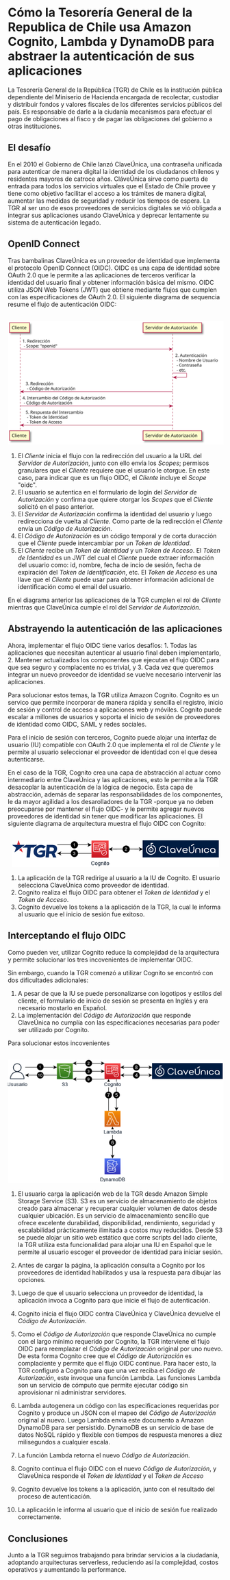 # Cómo la Tesorería General de la Republica de Chile usa Amazon Cognito, Lambda y DynamoDB para abstraer la autenticación de sus aplicaciones

La Tesorería General de la República (TGR) de Chile es la institución pública dependiente del Miniserio de Hacienda encargada de recolectar, custodiar y distribuir fondos y valores fiscales de los diferentes servicios públicos del país. Es responsable de darle a la ciudanía mecanismos para efectuar el pago de obligaciones al fisco y de pagar las obligaciones del gobierno a otras instituciones.

## El desafío

En el 2010 el Gobierno de Chile lanzó ClaveÚnica, una contraseña unificada para autenticar de manera digital la identidad de los ciudadanos chilenos y residentes mayores de catroce años. CláveÚnica sirve como puerta de entrada para todos los servicios virtuales que el Estado de Chile provee y tiene como objetivo facilitar el acceso a los trámites de manera digital,  aumentar las medidas de seguridad  y reducir los tiempos de espera. La TGR al ser uno de esos proveedores de servicios digitales se vió obligada a integrar sus aplicaciones usando ClaveÚnica y deprecar lentamente su sistema de autenticación legado.

## OpenID Connect

Tras bambalinas ClaveÚnica es un proveedor de identidad que implementa el protocolo OpenID Connect (OIDC). OIDC es una capa de identidad sobre OAuth 2.0 que le permite a las aplicaciones de terceros verificar la identidad del usuario final y obtener información básica del mismo. OIDC utiliza JSON Web Tokens (JWT) que obtiene mediante flujos que cumplen con las especificaciones de OAuth 2.0. El siguiente diagrama de sequencia resume el flujo de autenticación OIDC:

<p align="center">
  <br/>
  <img src="https://raw.githubusercontent.com/jorsj/tgr/master/oidc.svg" alt="Flujo OIDC"/>
  <br/>
</p>

1. El *Cliente* inicia el flujo con la redirección del usuario a la URL del *Servidor de Autorización*, junto con ello envía los *Scopes*;  permisos granulares que el *Cliente* requiere que el usuario le otorgue. En este caso, para indicar que es un flujo OIDC, el *Cliente* incluye el *Scope* "oidc".
2. El usuario se autentica en el formulario de login del *Servidor de Autorización* y confirma que quiere otorgar los *Scopes* que el *Cliente* solicitó en el paso anterior.
3. El *Servidor de Autorización* confirma la identidad del usuario y luego redirecciona de vuelta al *Cliente*. Como parte de la redirección el *Cliente* envía un *Código de Autorización*.
4. El *Código de Autorización* es un código temporal y de corta duracción que el *Cliente* puede intercambiar por un *Token de Identidad*.
5. El *Cliente* recibe un *Token de Identidad* y un *Token de Acceso*. El *Token de Identidad* es un JWT del cual el *Cliente* puede extraer información del usuario como: id, nombre, fecha de incio de sesión, fecha de expiración del *Token de Identificación*, etc. El *Token de Acceso* es una llave que el *Cliente* puede usar para obtener información adicional de identificación como el email del usuario.

En el diagrama anterior las aplicaciones de la TGR cumplen el rol de *Cliente* mientras que ClaveÚnica cumple el rol del *Servidor de Autorización*. 

## Abstrayendo la autenticación de las aplicaciones

Ahora, implementar el flujo OIDC tiene varios desafíos: 1. Todas las aplicaciones que necesitan autenticar al usuario final deben implementarlo, 2. Mantener actualizados los componentes que ejecutan el flujo OIDC para que sea seguro y complacente no es trivial, y 3. Cada vez que queremos integrar un nuevo proveedor de identidad se vuelve necesario intervenir las aplicaciones.

Para solucionar estos temas, la TGR utiliza Amazon Cognito. Cognito es un servico que permite incorporar de manera rápida y sencilla el registro, inicio de sesión y control de acceso a aplicaciones web y móviles. Cognito puede escalar a millones de usuarios y soporta el inicio de sesión de proveedores de identidad como OIDC, SAML y redes sociales.

Para el inicio de sesión con terceros, Cognito puede alojar una interfaz de usuario (IU) compatible con OAuth 2.0 que implementa el rol de *Cliente* y le permite al usuario seleccionar el proveedor de identidad con el que desea autenticarse.

En el caso de la TGR, Cognito crea una capa de abstracción al actuar como intermediario entre ClaveÚnica y las aplicaciones, esto le permite a la TGR desacoplar la autenticación de la lógica de negocio. Esta capa de abstracción, además de separar las responsabilidades de los componentes, le da mayor agilidad a los desarolladores de la TGR -porque ya no deben preocuparse por mantener el flujo OIDC- y le permite agregar nuevos proveedores de identidad sin tener que modificar las aplicaciones. El siguiente diagrama de arquitectura muestra el flujo OIDC con Cognito:

<p align="center">
  <br/>
  <img src="https://raw.githubusercontent.com/jorsj/tgr/master/cognito.png" alt="Amazon Cognito"/>
  <br/>
</p>

1. La aplicación de la TGR redirige al usuario a la IU de Cognito. El usuario selecciona ClaveÚnica como proveedor de identidad. 
2. Cognito realiza el flujo OIDC para obtener el *Token de Identidad* y el *Token de Acceso*.
3. Cognito devuelve los tokens a la aplicación de la TGR, la cual le informa al usuario que el inicio de sesión fue exitoso.

## Interceptando el flujo OIDC

Como pueden ver, utilizar Cognito reduce la complejidad de la arquitectura y permite solucionar los tres incovenientes de implementar OIDC. 

Sin embargo, cuando la TGR comenzó a utilizar Cognito se encontró con dos dificultades adicionales:

1. A pesar de que la IU se puede personalizarse con logotipos y estilos del cliente, el formulario de inicio de sesión se presenta en Inglés y era necesario mostarlo en Español.
2. La implementación del *Código de Autorización* que responde ClaveÚnica no cumplía con las especificaciones necesarias para poder ser utilizado por Cognito.

Para solucionar estos incovenientes

<p align="center">
  <br/>
  <img src="https://raw.githubusercontent.com/jorsj/tgr/master/final.png" alt="Arquitectura final"/>
  <br/>
</p>

1. El usuario carga la aplicación web de la TGR desde Amazon Simple Storage Service (S3). S3 es un servicio de almacenamiento de objetos creado para almacenar y recuperar cualquier volumen de datos desde cualquier ubicación. Es un servicio de almacenamiento sencillo que ofrece excelente durabilidad, disponibilidad, rendimiento, seguridad y escalabilidad prácticamente ilimitada a costos muy reducidos. Desde S3 se puede alojar un sitio web estático que corre scripts del lado cliente, la TGR utiliza esta funcionalidad para alojar una IU en Español que le permite al usuario escoger el proveedor de identidad para iniciar sesión.

2. Antes de cargar la página, la aplicación consulta a Cognito por los proveedores de identidad habilitados y usa la respuesta para dibujar las opciones.

3. Luego de que el usuario selecciona un proveedor de identidad, la aplicación invoca a Cognito para que inicie el flujo de autenticación.

4. Cognito inicia el flujo OIDC contra ClaveÚnica y ClaveÚnica devuelve el *Código de Autorización*.

5. Como el *Código de Autorización* que responde ClaveÚnica no cumple con el largo mínimo requerido por Cognito, la TGR interviene el flujo OIDC para reemplazar el *Código de Autorización* original por uno nuevo. De esta forma Cognito cree que el *Código de Autorización* es complaciente y permite que el flujo OIDC continue. Para hacer esto, la TGR configuró a Cognito para que una vez reciba el *Código de Autorización*, este invoque una función Lambda. Las funciones Lambda son un servicio de cómputo que permite ejecutar código sin aprovisionar ni administrar servidores.

6.  Lambda autogenera un código con las especificaciones requeridas por Cognito y produce un JSON con el mapeo del *Código de Autorización* original al nuevo. Luego Lambda envía este documento a Amazon DynamoDB para ser persistido. DynamoDB es un servicio de base de datos NoSQL rápido y flexible con tiempos de respuesta menores a diez milisegundos a cualquier escala.

7.  La función Lambda retorna el nuevo *Código de Autorización*.

8.  Cognito continua el flujo OIDC con el nuevo *Código de Autorización*, y ClaveÚnica responde el *Token de Identidad* y el *Token de Acceso*

9.  Cognito devuelve los tokens a la aplicación, junto con el resultado del proceso de autenticación.

10.    La aplicación le informa al usuario que el inicio de sesión fue realizado correctamente.

## Conclusiones

Junto a la TGR seguimos trabajando para brindar servicios a la ciudadanía, adoptando arquitecturas serverless, reduciendo así la complejidad, costos operativos y aumentando la performance.
